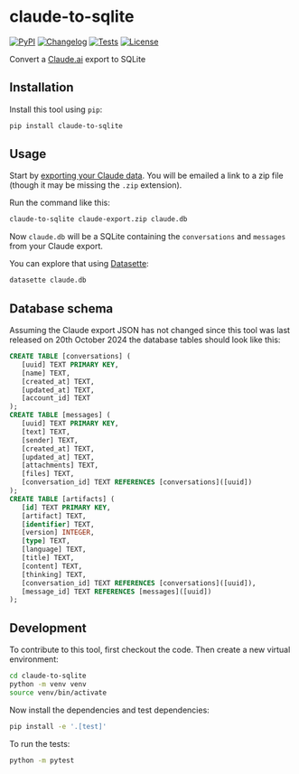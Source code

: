 # claude-to-sqlite

[![PyPI](https://img.shields.io/pypi/v/claude-to-sqlite.svg)](https://pypi.org/project/claude-to-sqlite/)
[![Changelog](https://img.shields.io/github/v/release/simonw/claude-to-sqlite?include_prereleases&label=changelog)](https://github.com/simonw/claude-to-sqlite/releases)
[![Tests](https://github.com/simonw/claude-to-sqlite/actions/workflows/test.yml/badge.svg)](https://github.com/simonw/claude-to-sqlite/actions/workflows/test.yml)
[![License](https://img.shields.io/badge/license-Apache%202.0-blue.svg)](https://github.com/simonw/claude-to-sqlite/blob/master/LICENSE)

Convert a [Claude.ai](https://claude.ai/) export to SQLite

## Installation

Install this tool using `pip`:
```bash
pip install claude-to-sqlite
```
## Usage

Start by [exporting your Claude data](https://support.anthropic.com/en/articles/9450526-how-can-i-export-my-claude-ai-data). You will be emailed a link to a zip file (though it may be missing the `.zip` extension).

Run the command like this:

```bash
claude-to-sqlite claude-export.zip claude.db
```
Now `claude.db` will be a SQLite containing the `conversations` and `messages` from your Claude export.

You can explore that using [Datasette](https://datasette.io/):

```bash
datasette claude.db
```
## Database schema

Assuming the Claude export JSON has not changed since this tool was last released on 20th October 2024 the database tables should look like this:

<!-- [[[cog
import tempfile, pathlib, sqlite_utils
from click.testing import CliRunner
from claude_to_sqlite import cli

tmpdir = pathlib.Path(tempfile.mkdtemp())
db_path = str(tmpdir / "claude.db")
runner = CliRunner()
runner.invoke(cli.cli, ["tests/artifacts.json", db_path])
cog.out("```sql\n")
schema = sqlite_utils.Database(db_path).schema
cog.out(schema)
cog.out("\n```")
]]] -->
```sql
CREATE TABLE [conversations] (
   [uuid] TEXT PRIMARY KEY,
   [name] TEXT,
   [created_at] TEXT,
   [updated_at] TEXT,
   [account_id] TEXT
);
CREATE TABLE [messages] (
   [uuid] TEXT PRIMARY KEY,
   [text] TEXT,
   [sender] TEXT,
   [created_at] TEXT,
   [updated_at] TEXT,
   [attachments] TEXT,
   [files] TEXT,
   [conversation_id] TEXT REFERENCES [conversations]([uuid])
);
CREATE TABLE [artifacts] (
   [id] TEXT PRIMARY KEY,
   [artifact] TEXT,
   [identifier] TEXT,
   [version] INTEGER,
   [type] TEXT,
   [language] TEXT,
   [title] TEXT,
   [content] TEXT,
   [thinking] TEXT,
   [conversation_id] TEXT REFERENCES [conversations]([uuid]),
   [message_id] TEXT REFERENCES [messages]([uuid])
);
```
<!-- [[[end]]] -->

## Development

To contribute to this tool, first checkout the code. Then create a new virtual environment:
```bash
cd claude-to-sqlite
python -m venv venv
source venv/bin/activate
```
Now install the dependencies and test dependencies:
```bash
pip install -e '.[test]'
```
To run the tests:
```bash
python -m pytest
```
